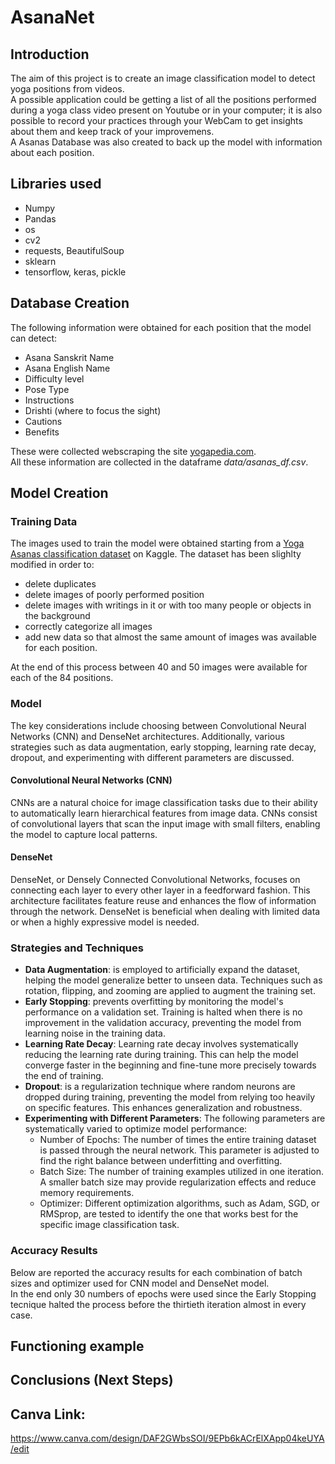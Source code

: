 # AsanaNet

## Introduction
The aim of this project is to create an image classification model to detect yoga positions from videos. <br>
A possible application could be getting a list of all the positions performed during a yoga class video present on Youtube or in your computer; it is also possible to record your practices through your WebCam to get insights about them and keep track of your improvemens. <br>
A Asanas Database was also created to back up the model with information about each position.

## Libraries used
- Numpy
- Pandas
- os
- cv2
- requests, BeautifulSoup
- sklearn
- tensorflow, keras, pickle


## Database Creation
The following information were obtained for each position that the model can detect:
- Asana Sanskrit Name
- Asana English Name
- Difficulty level
- Pose Type
- Instructions
- Drishti (where to focus the sight)
- Cautions
- Benefits

These were collected webscraping the site [yogapedia.com](https://www.yogapedia.com/yoga-poses). <br>
All these information are collected in the dataframe *data/asanas_df.csv*.


## Model Creation

### Training Data
The images used to train the model were obtained starting from a [Yoga Asanas classification dataset](https://www.kaggle.com/code/ysthehurricane/107-yoga-asanas-classification-using-densenet-121) on Kaggle. The dataset has been slighlty modified in order to:
- delete duplicates
- delete images of poorly performed position
- delete images with writings in it or with too many people or objects in the background
- correctly categorize all images
- add new data so that almost the same amount of images was available for each position.<br>

At the end of this process between 40 and 50 images were available for each of the 84 positions.

### Model
The key considerations include choosing between Convolutional Neural Networks (CNN) and DenseNet architectures. Additionally, various strategies such as data augmentation, early stopping, learning rate decay, dropout, and experimenting with different parameters are discussed.

#### Convolutional Neural Networks (CNN)
CNNs are a natural choice for image classification tasks due to their ability to automatically learn hierarchical features from image data. CNNs consist of convolutional layers that scan the input image with small filters, enabling the model to capture local patterns.

#### DenseNet
DenseNet, or Densely Connected Convolutional Networks, focuses on connecting each layer to every other layer in a feedforward fashion. This architecture facilitates feature reuse and enhances the flow of information through the network. DenseNet is beneficial when dealing with limited data or when a highly expressive model is needed.

### Strategies and Techniques
- **Data Augmentation**: is employed to artificially expand the dataset, helping the model generalize better to unseen data. Techniques such as rotation, flipping, and zooming are applied to augment the training set.
- **Early Stopping**: prevents overfitting by monitoring the model's performance on a validation set. Training is halted when there is no improvement in the validation accuracy, preventing the model from learning noise in the training data.
- **Learning Rate Decay**: Learning rate decay involves systematically reducing the learning rate during training. This can help the model converge faster in the beginning and fine-tune more precisely towards the end of training.
- **Dropout**: is a regularization technique where random neurons are dropped during training, preventing the model from relying too heavily on specific features. This enhances generalization and robustness.
- **Experimenting with Different Parameters**: The following parameters are systematically varied to optimize model performance: <br>
    - Number of Epochs: The number of times the entire training dataset is passed through the neural network. This parameter is adjusted to find the right balance between underfitting and overfitting. 
    - Batch Size: The number of training examples utilized in one iteration. A smaller batch size may provide regularization effects and reduce memory requirements.
    - Optimizer: Different optimization algorithms, such as Adam, SGD, or RMSprop, are tested to identify the one that works best for the specific image classification task.

### Accuracy Results

Below are reported the accuracy results for each combination of batch sizes and optimizer used for CNN model and DenseNet model. <br>
In the end only 30 numbers of epochs were used since the Early Stopping tecnique halted the process before the thirtieth iteration almost in every case.





## Functioning example


## Conclusions (Next Steps)

## Canva Link: 
https://www.canva.com/design/DAF2GWbsSOI/9EPb6kACrElXApp04keUYA/edit